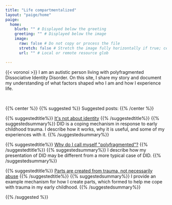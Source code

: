 ```yaml
---
title: "Life compartmentalized"
layout: "paige/home"
paige:
  home:
    blurb: "" # Displayed below the greeting
    greeting: "" # Displayed below the image
    image:
      raw: false # Do not copy or process the file
      stretch: false # Stretch the image fully horizontally if true; center the image otherwise
      url: "" # Local or remote resource glob

---
```


{{< voronoi >}}
I am an autistic person living with polyfragmented Dissociative Identity Disorder. 
On this site, I share my story and document my understanding of what factors shaped who I am and how I experience life. 

<br>

{{% center %}}
{{% suggested %}}
Suggested posts:
{{% /center %}}


{{% suggestedtitle%}}
[It's not about identity](posts/notaboutidentity/)
{{% /suggestedtitle%}}
{{% suggestedsummary%}}
DID is a coping mechanism in response to early childhood trauma. I describe how it works, why it is useful, and some of my experiences with it.
{{% /suggestedsummary%}}

{{% suggestedtitle%}}
[Why do I call myself "polyfragmented"?](posts/polyfragmented/)
{{% /suggestedtitle%}}
{{% suggestedsummary%}}
I describe how my presentation of DID may be different from a more typical case of DID.
{{% /suggestedsummary%}}

{{% suggestedtitle%}}
[Parts are created from trauma, not necessarily abuse](posts/traveling/)
{{% /suggestedtitle%}}
{{% suggestedsummary%}}
I provide an example mechanism for how I create parts, which formed to help me cope with trauma in my early childhood.
{{% /suggestedsummary%}}

<!--
{{% suggestedtitle%}}
[Anxiety](posts/anxiety/)
{{% /suggestedtitle%}}
{{% suggestedsummary%}}
I describe how I experience anxiety, which is an emotion I learned to dissociate from.
{{% /suggestedsummary%}}
-->

{{% /suggested %}}
